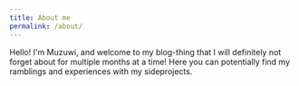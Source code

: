 ```yaml
---
title: About me
permalink: /about/
---
```


Hello! I'm Muzuwi, and welcome to my blog-thing that I will definitely not forget about for multiple months at a time! Here you can potentially find my ramblings and experiences with my sideprojects. 

